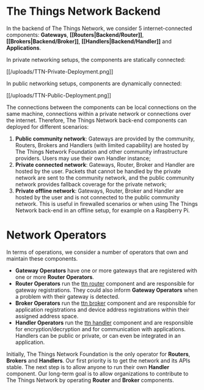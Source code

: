# The Things Network Backend

In the backend of The Things Network, we consider 5 internet-connected components:
**Gateways**, **[[Routers|Backend/Router]]**, **[[Brokers|Backend/Broker]]**, **[[Handlers|Backend/Handler]]** and **Applications**.

In private networking setups, the components are statically connected:

[[/uploads/TTN-Private-Deployment.png]]

In public networking setups, components are dynamically connected:

[[/uploads/TTN-Public-Deployment.png]]

The connections between the components can be local connections on the same machine, connections within a private network or connections over the internet. Therefore, The Things Network back-end components can deployed for different scenarios:

1. **Public community network**: Gateways are provided by the community, Routers, Brokers and Handlers (with limited capability) are hosted by The Things Network Foundation and other community infrastructure providers. Users may use their own Handler instance;
2. **Private connected network**: Gateways, Router, Broker and Handler are hosted by the user. Packets that cannot be handled by the private network are sent to the community network, and the public community network provides fallback coverage for the private network;
3. **Private offline network**: Gateways, Router, Broker and Handler are hosted by the user and is not connected to the public community network. This is useful in firewalled scenarios or when using The Things Network back-end in an offline setup, for example on a Raspberry Pi.

# Network Operators

In terms of operations, we consider a number of operators that own and maintain these components.

* **Gateway Operators** have one or more gateways that are registered with one or more **Router Operators**.
* **Router Operators** run the [ttn router](ttn/ttn_router) component and are responsible for gateway registrations. They could also inform **Gateway Operators** when a problem with their gateway is detected.
* **Broker Operators** run the [ttn broker](ttn/ttn_broker) component and are responsible for application registrations and device address registrations within their assigned address space.
* **Handler Operators** run the [ttn handler](ttn/ttn_handler) component and are responsible for encryption/decryption and for communication with applications. Handlers can be public or private, or can even be integrated in an application.

Initially, The Things Network Foundation is the only operator for **Routers**, **Brokers** and **Handlers**. Our first priority is to get the network and its APIs stable. The next step is to allow anyone to run their own **Handler** component. Our long-term goal is to allow organizations to contribute to The Things Network by operating **Router** and **Broker** components.
